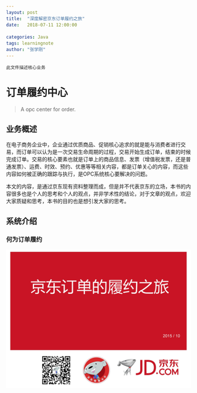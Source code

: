 ```yaml
---
layout: post
title:  "深度解密京东订单履约之旅"
date:   2018-07-11 12:00:00

categories: Java
tags: learningnote
author: "张学刚"
---
```


`此文件描述核心业务`

# 订单履约中心

>A opc center for order.

## 业务概述

在电子商务企业中，企业通过优质商品、促销核心追求的就是能与消费者进行交易，而订单可以认为是一次交易生命周期的过程，交易开始生成订单，结束的时候完成订单。交易的核心要素也就是订单上的商品信息、发票（增值税发票，还是普通发票）、运费、时效、预约、优惠等等相关内容，都是订单关心的内容，而这些内容如何被正确的跟踪与执行，是OPC系统核心要解决的问题。

本文的内容，是通过京东现有资料整理而成，但是并不代表京东的立场，本书的内容很多也是个人的思考和个人的观点，并非学术性的结论，对于文章的观点，欢迎大家质疑和思考，本书的目的也是想引发大家的思考。

## 系统介绍

### 何为订单履约

![订单履约](https://raw.githubusercontent.com/unionstars/unionstars.github.io/master/assets/images/pictures/2018-09-07-order-opc-business/0001.jpg)
